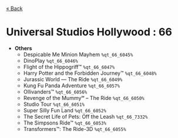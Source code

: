 <a href="../parks_available.md">&laquo; Back</a>
# Universal Studios Hollywood : 66
 - **Others** 
   - Despicable Me Minion Mayhem `%qt_66_6045%`
   - DinoPlay `%qt_66_6046%`
   - Flight of the Hippogriff™ `%qt_66_6047%`
   - Harry Potter and the Forbidden Journey™ `%qt_66_6048%`
   - Jurassic World — The Ride `%qt_66_6049%`
   - Kung Fu Panda Adventure `%qt_66_6057%`
   - Ollivanders™ `%qt_66_6056%`
   - Revenge of the Mummy℠ – The Ride `%qt_66_6050%`
   - Studio Tour `%qt_66_6051%`
   - Super Silly Fun Land `%qt_66_6052%`
   - The Secret Life of Pets: Off the Leash `%qt_66_7332%`
   - The Simpsons Ride™ `%qt_66_6053%`
   - Transformers™: The Ride-3D `%qt_66_6055%`